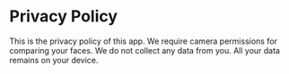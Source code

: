 # Privacy Policy

This is the privacy policy of this app. We require camera permissions for comparing your faces. We do not collect any data from you. All your data remains on your device.
